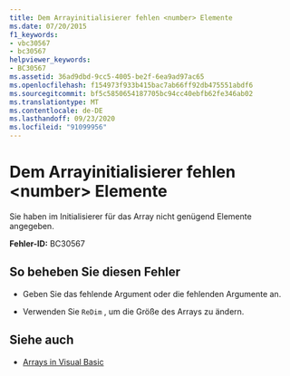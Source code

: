 ```yaml
---
title: Dem Arrayinitialisierer fehlen <number> Elemente
ms.date: 07/20/2015
f1_keywords:
- vbc30567
- bc30567
helpviewer_keywords:
- BC30567
ms.assetid: 36ad9dbd-9cc5-4005-be2f-6ea9ad97ac65
ms.openlocfilehash: f154973f933b415bac7ab66ff92db475551abdf6
ms.sourcegitcommit: bf5c5850654187705bc94cc40ebfb62fe346ab02
ms.translationtype: MT
ms.contentlocale: de-DE
ms.lasthandoff: 09/23/2020
ms.locfileid: "91099956"
---
```

# <a name="array-initializer-is-missing-number-elements"></a>Dem Arrayinitialisierer fehlen \<number> Elemente

Sie haben im Initialisierer für das Array nicht genügend Elemente angegeben.  
  
 **Fehler-ID:** BC30567  
  
## <a name="to-correct-this-error"></a>So beheben Sie diesen Fehler  
  
- Geben Sie das fehlende Argument oder die fehlenden Argumente an.  
  
- Verwenden Sie `ReDim` , um die Größe des Arrays zu ändern.  
  
## <a name="see-also"></a>Siehe auch

- [Arrays in Visual Basic](../programming-guide/language-features/arrays/index.md)

